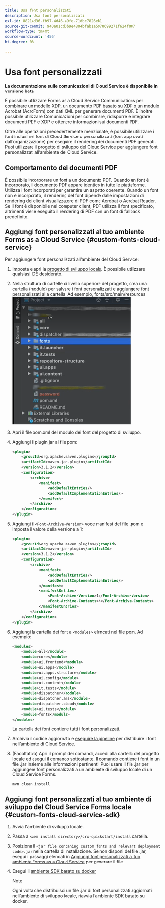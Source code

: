 ```yaml
---
title: Usa font personalizzati
description: Usa font personalizzati
exl-id: 88214d36-fb97-4d46-a9fe-71dbc7826eb1
source-git-commit: 940a01cd3b9e4804bfab1a5970699271f624f087
workflow-type: tm+mt
source-wordcount: '456'
ht-degree: 0%

---
```


# Usa font personalizzati

**La documentazione sulle comunicazioni di Cloud Service è disponibile in versione beta**

È possibile utilizzare Forms as a Cloud Service Communications per combinare un modello XDP, un documento PDF basato su XDP o un modulo Acrobat (AcroForm) con dati XML per generare documenti PDF. È inoltre possibile utilizzare Comunicazioni per combinare, ridisporre e integrare documenti PDF e XDP e ottenere informazioni sui documenti PDF.

Oltre alle operazioni precedentemente menzionate, è possibile utilizzare i font inclusi nei font di Cloud Service o personalizzati (font approvati dall’organizzazione) per eseguire il rendering dei documenti PDF generati. Puoi utilizzare il progetto di sviluppo del Cloud Service per aggiungere font personalizzati all’ambiente del Cloud Service.

## Comportamento dei documenti PDF

È possibile [incorporare un font](https://adobedocs.github.io/experience-manager-forms-cloud-service-developer-reference/api/sync/#tag/PDFOutputOptions) a un documento PDF. Quando un font è incorporato, il documento PDF appare identico in tutte le piattaforme. Utilizza i font incorporati per garantire un aspetto coerente. Quando un font non è incorporato, il rendering del font dipende dalle impostazioni di rendering dei client visualizzatore di PDF come Acrobat o Acrobat Reader. Se il font è disponibile nel computer client, PDF utilizza il font specificato, altrimenti viene eseguito il rendering di PDF con un font di fallback predefinito.

## Aggiungi font personalizzati al tuo ambiente Forms as a Cloud Service {#custom-fonts-cloud-service}

Per aggiungere font personalizzati all’ambiente del Cloud Service:

1. Imposta e apri la [progetto di sviluppo locale](setup-local-development-environment.md). È possibile utilizzare qualsiasi IDE desiderato.
1. Nella struttura di cartelle di livello superiore del progetto, crea una cartella (modulo) per salvare i font personalizzati e aggiungere font personalizzati alla cartella. Ad esempio, fonts/src/main/resources
   ![Cartella Font](assets/fonts.png)

1. Apri il file pom.xml del modulo dei font del progetto di sviluppo.
1. Aggiungi il plugin jar al file pom:

   ```xml
   <plugin>
       <groupId>org.apache.maven.plugins</groupId>
       <artifactId>maven-jar-plugin</artifactId>
       <version>3.1.2</version>
       <configuration>
           <archive>
               <manifest>
                   <addDefaultEntries/>
                   <addDefaultImplementationEntries/>
               </manifest>
           </archive>
       </configuration>
   </plugin>
   ```


1. Aggiungi il `<Font-Archive-Version>` voce manifest del file .pom e imposta il valore della versione a 1:

   ```xml
   <plugin>
       <groupId>org.apache.maven.plugins</groupId>
       <artifactId>maven-jar-plugin</artifactId>
       <version>3.1.2</version>
       <configuration>
           <archive>
               <manifest>
                   <addDefaultEntries/>
                   <addDefaultImplementationEntries/>
               </manifest>
               <manifestEntries>
                   <Font-Archive-Version>1</Font-Archive-Version>
                   <Font-Archive-Contents>/</Font-Archive-Contents>
               </manifestEntries> 
           </archive>
       </configuration>
   </plugin>
   ```

1. Aggiungi la cartella dei font a `<modules>` elencati nel file pom. Ad esempio:

   ```xml
   <modules>
       <module>all</module>
       <module>core</module>
       <module>ui.frontend</module>
       <module>ui.apps</module>
       <module>ui.apps.structure</module>
       <module>ui.config</module>
       <module>ui.content</module>
       <module>it.tests</module>
       <module>dispatcher</module>
       <module>dispatcher.ams</module>
       <module>dispatcher.cloud</module>
       <module>ui.tests</module>
       <module>fonts</module>
   </modules>
   ```

   La cartella dei font contiene tutti i font personalizzati.

1. Archivia il codice aggiornato e [eseguire la pipeline](/help/implementing/cloud-manager/deploy-code.md) per distribuire i font nell’ambiente di Cloud Service.

1. (Facoltativo) Apri il prompt dei comandi, accedi alla cartella del progetto locale ed esegui il comando sottostante. Il comando contiene i font in un file .jar insieme alle informazioni pertinenti. Puoi usare il file .jar per aggiungere font personalizzati a un ambiente di sviluppo locale di un Cloud Service Forms.

   ```shell
   mvn clean install
   ```

## Aggiungi font personalizzati al tuo ambiente di sviluppo del Cloud Service Forms locale {#custom-fonts-cloud-service-sdk}

1. Avvia l&#39;ambiente di sviluppo locale.
1. Passa a `<aem install directory>/crx-quickstart/install` cartella.
1. Posiziona il `<jar file contaning custom fonts and relevant deployment code>.jar` nella cartella di installazione. Se non disponi del file .jar, esegui i passaggi elencati in [Aggiungi font personalizzati al tuo ambiente Forms as a Cloud Service](#custom-fonts-cloud-service) per generare il file.
1. Esegui il [ambiente SDK basato su docker](setup-local-development-environment.md#docker-microservices)


   >[!NOTE]
   >
   >Ogni volta che distribuisci un file .jar di font personalizzati aggiornati nell’ambiente di sviluppo locale, riavvia l’ambiente SDK basato su docker.
